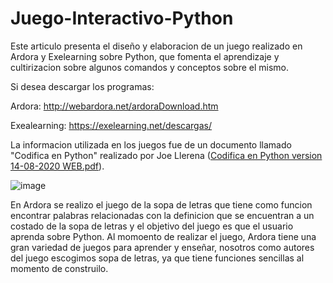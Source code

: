 # Juego-Interactivo-Python
Este articulo presenta el diseño y elaboracion de un juego realizado en Ardora y Exelearning sobre Python, que fomenta  el aprendizaje y cultirizacion sobre algunos comandos y conceptos sobre el mismo.

Si desea descargar los programas:

Ardora: http://webardora.net/ardoraDownload.htm

Exealearning: https://exelearning.net/descargas/

La informacion utilizada en los juegos fue de un documento llamado "Codifica en Python" realizado por Joe Llerena ([Codifica en Python version 14-08-2020 WEB.pdf](https://github.com/kgallegosm1/Juego-Interactivo-Python/files/8195071/Codifica.en.Python.version.14-08-2020.WEB.pdf)).

![image](https://user-images.githubusercontent.com/101061647/156974565-d6ece5ec-0214-4460-beb7-729d8eddb071.png)

En Ardora se realizo el juego de la sopa de letras que tiene como funcion encontrar palabras relacionadas con la definicion que se encuentran a un costado de la sopa de letras y el objetivo del juego es que el usuario aprenda sobre Python.
Al momoento de realizar el juego, Ardora tiene una gran variedad de juegos para aprender y enseñar, nosotros como autores del juego escogimos sopa de letras, ya que tiene funciones sencillas al momento de construilo.
